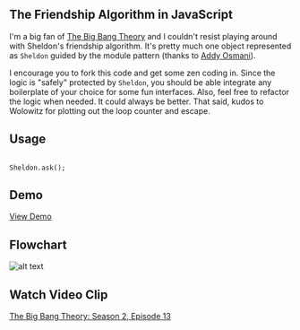 ## The Friendship Algorithm in JavaScript

I'm a big fan of [The Big Bang Theory](http://www.cbs.com/shows/big_bang_theory/) and I couldn't resist playing around with Sheldon's friendship algorithm. It's pretty much one object represented as ```Sheldon``` guided by the module pattern (thanks to [Addy Osmani](http://addyosmani.com/resources/essentialjsdesignpatterns/book/#modulepatternjavascript)).

I encourage you to fork this code and get some zen coding in. Since the logic is "safely" protected by ```Sheldon```, you should be able integrate any boilerplate of your choice for some fun interfaces. Also, feel free to refactor the logic when needed. It could always be better. That said, kudos to Wolowitz for plotting out the loop counter and escape.

Usage
--------------
<code>
Sheldon.ask();
</code>

Demo
--------------
[View Demo](https://www.marklreyes.com/the-friendship-algorithm-in-javascript/)

Flowchart
--------------
![alt text](http://img2.wikia.nocookie.net/__cb20121011222658/bigbangtheory/images/f/ff/Freind1.jpg)

Watch Video Clip
--------------
[The Big Bang Theory: Season 2, Episode 13](https://www.youtube.com/watch?v=k0xgjUhEG3U)

